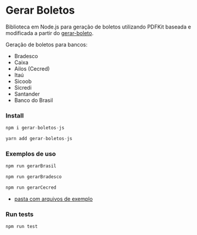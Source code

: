 # Gerar Boletos

Biblioteca em Node.js para geração de boletos utilizando PDFKit baseada e modificada a partir do [gerar-boleto](https://www.npmjs.com/package/gerar-boletos).

Geração de boletos para bancos:
- Bradesco
- Caixa
- Ailos (Cecred)
- Itaú
- Sicoob
- Sicredi
- Santander
- Banco do Brasil

### Install

```javascript
npm i gerar-boletos-js
```
```javascript
yarn add gerar-boletos-js
```
### Exemplos de uso

```javascript
npm run gerarBrasil
```
```javascript
npm run gerarBradesco
```
```javascript
npm run gerarCecred
```

* [pasta com arquivos de exemplo](/examples)

### Run tests

```javascript
npm run test
```


